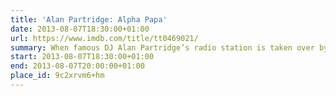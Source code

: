 ```yaml
---
title: 'Alan Partridge: Alpha Papa'
date: 2013-08-07T18:30:00+01:00
url: https://www.imdb.com/title/tt0469021/
summary: When famous DJ Alan Partridge’s radio station is taken over by a new media conglomerate, it sets in motion a chain of events which see Alan having to work with the police to defuse a potentially violent siege.
start: 2013-08-07T18:30:00+01:00
end: 2013-08-07T20:00:00+01:00
place_id: 9c2xrvm6+hm
---
```

